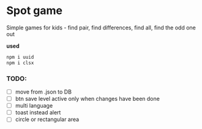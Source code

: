 # Spot game

Simple games for kids - find pair, find differences, find all, find the odd one out

**used**

```bash
npm i uuid
npm i clsx
```

### TODO:

- [ ] move from .json to DB
- [ ] btn save level active only when changes have been done
- [ ] multi language
- [ ] toast instead alert
- [ ] circle or rectangular area
